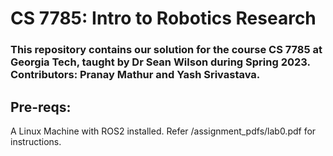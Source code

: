 # CS 7785: Intro to Robotics Research

### This repository contains our solution for the course CS 7785 at Georgia Tech, taught by Dr Sean Wilson during Spring 2023. Contributors: Pranay Mathur and Yash Srivastava.

## Pre-reqs:

A Linux Machine with ROS2 installed. Refer /assignment_pdfs/lab0.pdf for instructions.


